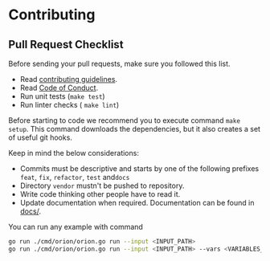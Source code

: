 # Contributing


## Pull Request Checklist

Before sending your pull requests, make sure you followed this list.

- Read [contributing guidelines](CONTRIBUTING.md).
- Read [Code of Conduct](CODE_OF_CONDUCT.md).
- Run unit tests (`make test`)
- Run linter checks ( `make lint`)
 
 
Before starting to code we recommend you to execute command `make setup`. This command downloads the dependencies, but it also
creates a set of useful git hooks.   
 
Keep in mind the below considerations:

- Commits must be descriptive and starts by one of the following prefixes `feat`, `fix`, `refactor`,  `test` and`docs`
- Directory `vendor` mustn't be pushed to repository.
- Write code thinking other people have to read it. 
- Update documentation when required. Documentation can be found in [docs/](/docs).



You can run any example with command

```bash
go run ./cmd/orion/orion.go run --input <INPUT_PATH>
go run ./cmd/orion/orion.go run --input <INPUT_PATH> --vars <VARIABLES_PATH>
```
